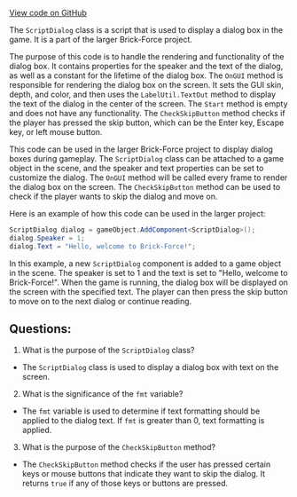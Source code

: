 [View code on GitHub](https://github.com/TieHaxJan/Brick-Force/Assembly-CSharp\ScriptDialog.cs)

The `ScriptDialog` class is a script that is used to display a dialog box in the game. It is a part of the larger Brick-Force project. 

The purpose of this code is to handle the rendering and functionality of the dialog box. It contains properties for the speaker and the text of the dialog, as well as a constant for the lifetime of the dialog box. The `OnGUI` method is responsible for rendering the dialog box on the screen. It sets the GUI skin, depth, and color, and then uses the `LabelUtil.TextOut` method to display the text of the dialog in the center of the screen. The `Start` method is empty and does not have any functionality. The `CheckSkipButton` method checks if the player has pressed the skip button, which can be the Enter key, Escape key, or left mouse button.

This code can be used in the larger Brick-Force project to display dialog boxes during gameplay. The `ScriptDialog` class can be attached to a game object in the scene, and the speaker and text properties can be set to customize the dialog. The `OnGUI` method will be called every frame to render the dialog box on the screen. The `CheckSkipButton` method can be used to check if the player wants to skip the dialog and move on.

Here is an example of how this code can be used in the larger project:

```csharp
ScriptDialog dialog = gameObject.AddComponent<ScriptDialog>();
dialog.Speaker = 1;
dialog.Text = "Hello, welcome to Brick-Force!";
```

In this example, a new `ScriptDialog` component is added to a game object in the scene. The speaker is set to 1 and the text is set to "Hello, welcome to Brick-Force!". When the game is running, the dialog box will be displayed on the screen with the specified text. The player can then press the skip button to move on to the next dialog or continue reading.
## Questions: 
 1. What is the purpose of the `ScriptDialog` class?
- The `ScriptDialog` class is used to display a dialog box with text on the screen.

2. What is the significance of the `fmt` variable?
- The `fmt` variable is used to determine if text formatting should be applied to the dialog text. If `fmt` is greater than 0, text formatting is applied.

3. What is the purpose of the `CheckSkipButton` method?
- The `CheckSkipButton` method checks if the user has pressed certain keys or mouse buttons that indicate they want to skip the dialog. It returns `true` if any of those keys or buttons are pressed.
